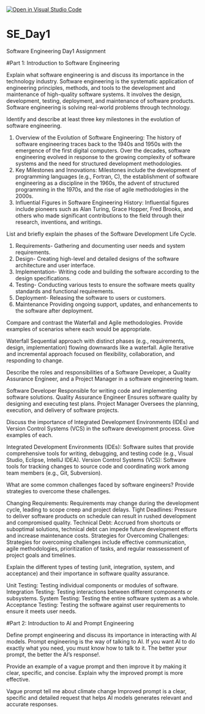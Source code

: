 [![Open in Visual Studio Code](https://classroom.github.com/assets/open-in-vscode-2e0aaae1b6195c2367325f4f02e2d04e9abb55f0b24a779b69b11b9e10269abc.svg)](https://classroom.github.com/online_ide?assignment_repo_id=18368522&assignment_repo_type=AssignmentRepo)
# SE_Day1
Software Engineering Day1 Assignment

#Part 1: Introduction to Software Engineering

Explain what software engineering is and discuss its importance in the technology industry.
Software engineering is the systematic application of engineering principles, methods, and tools to the development and maintenance of high-quality software systems. It involves the design, development, testing, deployment, and maintenance of software products. 
Software engineering is solving real-world problems through technology.

Identify and describe at least three key milestones in the evolution of software engineering.
1. Overview of the Evolution of Software Engineering: The history of software engineering traces back to the 1940s and 1950s with the emergence of the first digital computers. Over the decades, software engineering evolved in response to the growing complexity of software systems and the need for structured development methodologies.
2. Key Milestones and Innovations: Milestones include the development of programming languages (e.g., Fortran, C), the establishment of software engineering as a discipline in the 1960s, the advent of structured programming in the 1970s, and the rise of agile methodologies in the 2000s.
3. Influential Figures in Software Engineering History: Influential figures include pioneers such as Alan Turing, Grace Hopper, Fred Brooks, and others who made significant contributions to the field through their research, inventions, and writings.

List and briefly explain the phases of the Software Development Life Cycle.

1. Requirements- Gathering and documenting user needs and system requirements.
2. Design- Creating high-level and detailed designs of the software architecture and user interface.
3. Implementation- Writing code and building the software according to the design specifications.
4. Testing- Conducting various tests to ensure the software meets quality standards and functional requirements.
5.  Deployment- Releasing the software to users or customers.
6.  Maintenance  Providing ongoing support, updates, and enhancements to the software after deployment.

Compare and contrast the Waterfall and Agile methodologies. Provide examples of scenarios where each would be appropriate.

Waterfall Sequential approach with distinct phases (e.g., requirements, design, implementation) flowing downwards like a waterfall.
Agile Iterative and incremental approach focused on flexibility, collaboration, and responding to change.

Describe the roles and responsibilities of a Software Developer, a Quality Assurance Engineer, and a Project Manager in a software engineering team.

Software Developer Responsible for writing code and implementing software solutions.
Quality Assurance Engineer Ensures software quality by designing and executing test plans.
Project Manager Oversees the planning, execution, and delivery of software projects.

Discuss the importance of Integrated Development Environments (IDEs) and Version Control Systems (VCS) in the software development process. Give examples of each.

Integrated Development Environments (IDEs): Software suites that provide comprehensive tools for writing, debugging, and testing code (e.g., Visual Studio, Eclipse, IntelliJ IDEA).
Version Control Systems (VCS): Software tools for tracking changes to source code and coordinating work among team members (e.g., Git, Subversion).

What are some common challenges faced by software engineers? Provide strategies to overcome these challenges.

Changing Requirements: Requirements may change during the development cycle, leading to scope creep and project delays.
Tight Deadlines: Pressure to deliver software products on schedule can result in rushed development and compromised quality.
Technical Debt: Accrued from shortcuts or suboptimal solutions, technical debt can impede future development efforts and increase maintenance costs.
Strategies for Overcoming Challenges: Strategies for overcoming challenges include effective communication, agile methodologies, prioritization of tasks, and regular reassessment of project goals and timelines.

Explain the different types of testing (unit, integration, system, and acceptance) and their importance in software quality assurance.

Unit Testing: Testing individual components or modules of software.
Integration Testing: Testing interactions between different components or subsystems.
System Testing: Testing the entire software system as a whole.
Acceptance Testing: Testing the software against user requirements to ensure it meets user needs.

#Part 2: Introduction to AI and Prompt Engineering

Define prompt engineering and discuss its importance in interacting with AI models.
Prompt engineering is the way of talking to AI. If you want AI to do exactly what you need, you must know how to talk to it. The better your prompt, the better the AI’s response!.

Provide an example of a vague prompt and then improve it by making it clear, specific, and concise. Explain why the improved prompt is more effective.

Vague prompt tell me about climate change
Improved prompt is a clear, specific and detailed request that helps AI models generates relevant and accurate responses.
